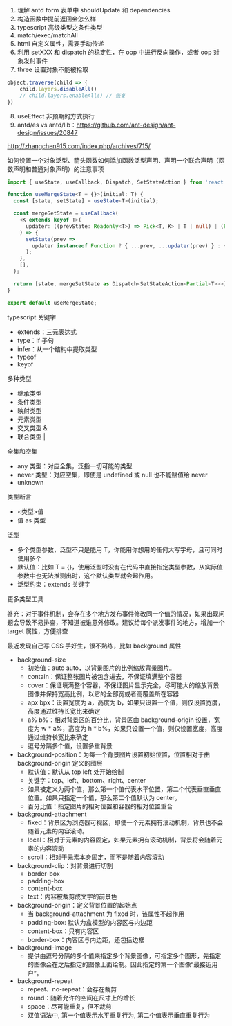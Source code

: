 1. 理解 antd form 表单中 shouldUpdate 和 dependencies
2. 构造函数中提前返回会怎么样
3. typescript 高级类型之条件类型
4. match/exec/matchAll
5. html 自定义属性，需要手动传递
6. 利用 setXXX 和 dispatch 的稳定性，在 oop 中进行反向操作，或者 oop 对象发射事件
7. three 设置对象不能被拾取
```js
object.traverse(child => {
    child.layers.disableAll()
    // child.layers.enableAll() // 恢复
})
```
8. useEffect 非预期的方式执行
9. antd/es vs antd/lib：https://github.com/ant-design/ant-design/issues/20847

http://zhangchen915.com/index.php/archives/715/

如何设置一个对象泛型、箭头函数如何添加函数泛型声明、声明一个联合声明（函数声明和普通对象声明）的注意事项
```ts
import { useState, useCallback, Dispatch, SetStateAction } from 'react';

function useMergeState<T = {}>(initial: T) {
  const [state, setState] = useState<T>(initial);

  const mergeSetState = useCallback(
    <K extends keyof T>(
      updater: ((prevState: Readonly<T>) => Pick<T, K> | T | null) | (Pick<T, K> | T | null),
    ) => {
      setState(prev =>
        updater instanceof Function ? { ...prev, ...updater(prev) } : { ...prev, ...updater },
      );
    },
    [],
  );

  return [state, mergeSetState as Dispatch<SetStateAction<Partial<T>>>] as const;
}

export default useMergeState;

```

typescript 关键字
* extends：三元表达式
* type：if 子句
* infer：从一个结构中提取类型
* typeof
* keyof

多种类型
* 继承类型
* 条件类型
* 映射类型
* 元素类型
* 交叉类型 &
* 联合类型 |

全集和空集
* any 类型：对应全集，泛指一切可能的类型
* never 类型：对应空集，即使是 undefined 或 null 也不能赋值给 never
* unknown

类型断言
* <类型>值
* 值 as 类型

泛型
* 多个类型参数，泛型不只是能用 T，你能用你想用的任何大写字母，且可同时使用多个
* 默认值：比如 T = {}，使用泛型时没有在代码中直接指定类型参数，从实际值参数中也无法推测出时，这个默认类型就会起作用。
* 泛型约束：extends 关键字

更多类型工具

补充：对于事件机制，会存在多个地方发布事件修改同一个值的情况，如果出现问题会导致不易排查，不知道被谁意外修改。建议给每个派发事件的地方，增加一个 target 属性，方便排查

最近发现自己写 CSS 手好生，很不熟练，比如 background 属性
* background-size
  * 初始值：auto auto，以背景图片的比例缩放背景图片。
  * contain：保证整张图片被包含进去，不保证填满整个容器
  * cover：保证填满整个容器，不保证图片显示完全，尽可能大的缩放背景图像并保持宽高比例，以它的全部宽或者高覆盖所在容器
  * apx bpx：设置宽度为 a，高度为 b，如果只设置一个值，则仅设置宽度，高度通过维持长宽比来确定
  * a% b%：相对背景区的百分比，背景区由 background-origin 设置，宽度为 w * a%，高度为 h * b%，如果只设置一个值，则仅设置宽度，高度通过维持长宽比来确定
  * 逗号分隔多个值，设置多重背景
* background-position：为每一个背景图片设置初始位置，位置相对于由 background-origin 定义的图层
  * 默认值：默认从 top left 处开始绘制
  * 关键字：top、left、bottom、right、center
  * 如果被定义为两个值，那么第一个值代表水平位置，第二个代表垂直垂直位置。如果只指定一个值，那么第二个值默认为 center。
  * 百分比值：指定图片的相对位置和容器的相对位置重合
* background-attachment
  * fixed：背景区为浏览器可视区，即使一个元素拥有滚动机制，背景也不会随着元素的内容滚动。
  * local：相对于元素的内容固定，如果元素拥有滚动机制，背景将会随着元素的内容滚动
  * scroll：相对于元素本身固定，而不是随着内容滚动
* background-clip：对背景进行切割
  * border-box
  * padding-box
  * content-box
  * text：内容被裁剪成文字的前景色
* background-origin：定义背景位置的起始点
  * 当 background-attachment 为 fixed 时，该属性不起作用
  * padding-box: 默认为盒模型的内容区与内边距
  * content-box：只有内容区
  * border-box：内容区与内边距，还包括边框
* background-image
  * 提供由逗号分隔的多个值来指定多个背景图像，可指定多个图形，先指定的图像会在之后指定的图像上面绘制。因此指定的第一个图像“最接近用户”。
* background-repeat
  * repeat、no-repeat：会存在裁剪
  * round：随着允许的空间在尺寸上的增长
  * space：尽可能重复，但不裁剪
  * 双值语法中, 第一个值表示水平重复行为, 第二个值表示垂直重复行为
